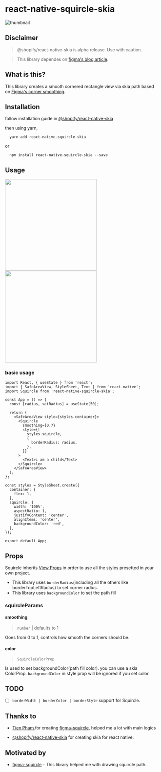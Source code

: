 # react-native-squircle-skia

![thumbnail](https://user-images.githubusercontent.com/6838787/151216382-2dcdb581-f5d8-4320-9684-ee96b0b54dc4.png)

## Disclaimer

> @shopify/react-native-skia is alpha release. Use with caution.

> This library dependes on [figma's blog article](https://www.figma.com/blog/desperately-seeking-squircles/).

## What is this?

This library creates a smooth cornered rectangle view via skia path based on [Figma's corner smoothing](https://help.figma.com/hc/en-us/articles/360050986854-Adjust-corner-radius-and-smoothing).

## Installation

follow installation guide in [@shopify/react-native-skia](https://shopify.github.io/react-native-skia/docs/getting-started/installation)

then using yarn,

```
  yarn add react-native-squircle-skia
```

or

```
  npm install react-native-squircle-skia --save
```

## Usage
<div>
  <img src="https://user-images.githubusercontent.com/6838787/151213872-e5ba4e04-2a69-47af-8cf3-c33c83ecd105.gif" width="300" />
  <img src="https://user-images.githubusercontent.com/6838787/151228256-0493d857-fd42-4dd2-ba7d-8ad5265b965a.gif" width="300" />
</div>

### basic usage

```tsx
import React, { useState } from 'react';
import { SafeAreaView, StyleSheet, Text } from 'react-native';
import Squircle from 'react-native-squircle-skia';

const App = () => {
  const [radius, setRadius] = useState(50);

  return (
    <SafeAreaView style={styles.container}>
      <Squircle
        smoothing={0.7}
        style={[
          styles.squircle,
          {
            borderRadius: radius,
          },
        ]}
      >
        <Text>i am a child</Text>
      </Squircle>
    </SafeAreaView>
  );
};

const styles = StyleSheet.create({
  container: {
    flex: 1,
  },
  squircle: {
    width: '100%',
    aspectRatio: 1,
    justifyContent: 'center',
    alignItems: 'center',
    backgroundColor: 'red',
  },
});

export default App;
```

## Props

Squircle inherits [View Props](https://facebook.github.io/react-native/docs/view#props) in order to use all the styles presetted in your own project.

- This library uses `borderRadius`(including all the others like borderTopLeftRadius) to set corner radius.
- This library uses `backgroundColor` to set the path fill

### squircleParams

#### smoothing

> `number` | defaults to 1

Goes from 0 to 1, controls how smooth the corners should be.

#### color

> `SquircleColorProp`

Is used to set backgroundColor(path fill color). you can use a skia ColorProp. `backgroundColor` in style prop will be ignored if you set color.

## TODO

- [ ] `borderWidth | borderColor | borderStyle` support for Squircle.

## Thanks to

- [Tien Pham
  ](https://github.com/tienphaw) for creating [figma-squircle](https://github.com/tienphaw/figma-squircle), helped me a lot with main logics

- [@shopify/react-native-skia](https://github.com/shopify/react-native-skia) for creating skia for react native.

## Motivated by

- [figma-squircle](https://github.com/tienphaw/figma-squircle) - This library helped me with drawing squircle path.
